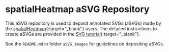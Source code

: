 # spatialHeatmap aSVG Repository

This aSVG repository is used to deposit annotated SVGs (aSVGs) made by the [spatialHeatmap](https://jianhaizhang.github.io/SVG_tutorial_file/spatialHeatmap.html){:target="_blank"} users. The detailed instructions to create aSVGs are provided in the [SVG tutorial](https://jianhaizhang.github.io/SVG_tutorial_file/){:target="_blank"}.  

See the `README.md` in folder `aSVG_images` for guidelines on depositing aSVGs.



